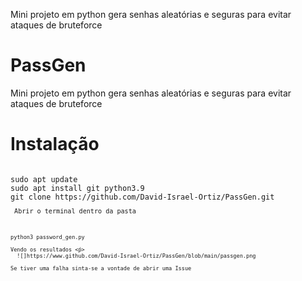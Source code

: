 
Mini projeto em python gera senhas aleatórias e seguras para evitar ataques de bruteforce
# PassGen
Mini projeto em python gera senhas aleatórias e seguras para evitar ataques de bruteforce
# Instalação
<code> 
sudo apt update 
sudo apt install git python3.9 
git clone https://github.com/David-Israel-Ortiz/PassGen.git <code>
<p> Abrir o terminal dentro da pasta <p>
<code>
python3 password_gen.py
<p>Vendo os resultados <ṕ>
  ![]https://www.github.com/David-Israel-Ortiz/PassGen/blob/main/passgen.png
<p>Se tiver uma falha sinta-se a vontade de abrir uma Issue<p>  
